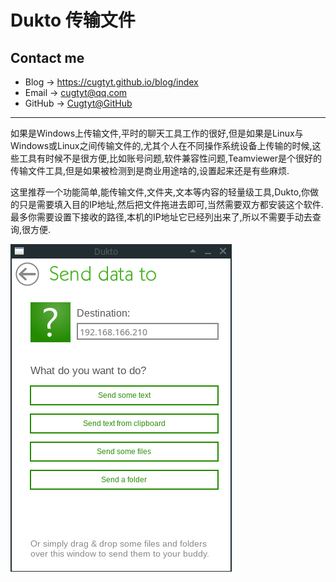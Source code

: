 # Dukto 传输文件

## Contact me

* Blog -> <https://cugtyt.github.io/blog/index>
* Email -> <cugtyt@qq.com>
* GitHub -> [Cugtyt@GitHub](https://github.com/Cugtyt)

---

如果是Windows上传输文件,平时的聊天工具工作的很好,但是如果是Linux与Windows或Linux之间传输文件的,尤其个人在不同操作系统设备上传输的时候,这些工具有时候不是很方便,比如账号问题,软件兼容性问题,Teamviewer是个很好的传输文件工具,但是如果被检测到是商业用途啥的,设置起来还是有些麻烦.

这里推荐一个功能简单,能传输文件,文件夹,文本等内容的轻量级工具,Dukto,你做的只是需要填入目的IP地址,然后把文件拖进去即可,当然需要双方都安装这个软件.最多你需要设置下接收的路径,本机的IP地址它已经列出来了,所以不需要手动去查询,很方便.

![dukto](R/dukto.png)